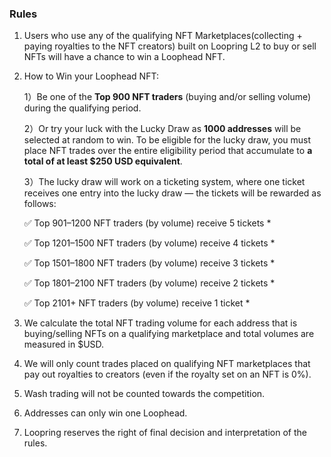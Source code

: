 
### Rules


1. Users who use any of the qualifying NFT Marketplaces(collecting + paying royalties to the NFT creators) built on Loopring L2 to buy or sell NFTs will have a chance to win a Loophead NFT. 

2. How to Win your Loophead NFT:

   1）Be one of the  **Top 900 NFT traders** (buying and/or selling volume) during the qualifying period.
   
   2）Or try your luck with the Lucky Draw as **1000 addresses** will be selected at random to win. To be eligible for the lucky draw, you must place NFT trades over the entire eligibility period that accumulate to **a total of at least $250 USD equivalent**.
   
   3）The lucky draw will work on a ticketing system, where one ticket receives one entry into the lucky draw — the tickets will be rewarded as follows:
      
      ✅ Top 901–1200 NFT traders (by volume) receive 5 tickets *
      
      ✅ Top 1201–1500 NFT traders (by volume) receive 4 tickets *
      
      ✅ Top 1501–1800 NFT traders (by volume) receive 3 tickets *
      
      ✅ Top 1801–2100 NFT traders (by volume) receive 2 tickets *
      
      ✅ Top 2101+ NFT traders (by volume) receive 1 ticket *

3. We calculate the total NFT trading volume for each address that is buying/selling NFTs on a qualifying marketplace and total volumes are measured in $USD.

4. We will only count trades placed on qualifying NFT marketplaces that pay out royalties to creators (even if the royalty set on an NFT is 0%).

5. Wash trading will not be counted towards the competition.

6. Addresses can only win one Loophead.

7. Loopring reserves the right of final decision and interpretation of the rules.
